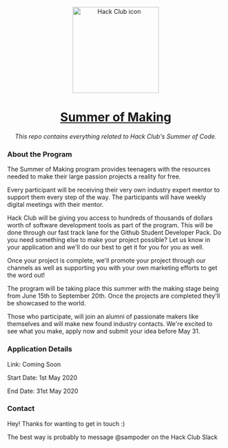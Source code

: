 <p align="center"><img width="200px" height="200px" alt="Hack Club icon" src="https://summer-7ust1iyit.now.sh/favicon.png"></a>
<h1 align="center"><a href="https://summer.hackclub.com/">Summer of Making</a></h1>
<p align="center"><i>This repo contains everything related to Hack Club's Summer of Code.</i></p>

### About the Program

The Summer of Making program provides teenagers with the resources needed to make their large passion projects a reality for free. 

Every participant will be receiving their very own industry expert mentor to support them every step of the way. The participants will have weekly digital meetings with their mentor.

Hack Club will be giving you access to hundreds of thousands of dollars worth of software development tools as part of the program. This will be done through our fast track lane for the Github Student Developer Pack. Do you need something else to make your project possible? Let us know in your application and we'll do our best to get it for you for you as well.

Once your project is complete, we'll promote your project through our channels as well as supporting you with your own marketing efforts to get the word out!

The program will be taking place this summer with the making stage being from June 15th to September 20th. Once the projects are completed they'll be showcased to the world.

Those who participate, will join an alumni of passionate makers like themselves and will make new found industry contacts. We're excited to see what you make, apply now and submit your idea before May 31.

### Application Details

Link: Coming Soon

Start Date: 1st May 2020

End Date: 31st May 2020

### Contact

Hey! Thanks for wanting to get in touch :)

The best way is probably to message @sampoder on the Hack Club Slack
